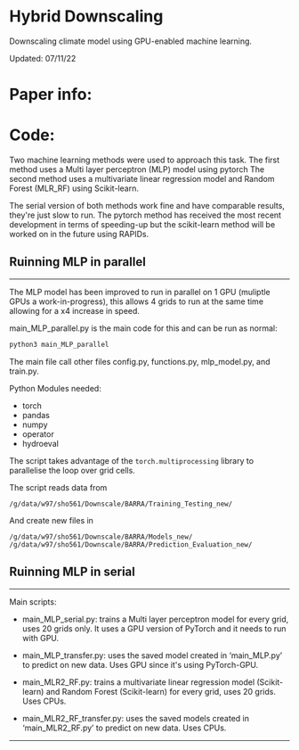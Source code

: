# Hybrid Downscaling
Downscaling climate model using GPU-enabled machine learning.

Updated: 07/11/22

# Paper info:





# Code:

Two machine learning methods were used to approach this task. The first method uses a Multi layer perceptron (MLP) model using pytorch The second method uses a multivariate linear regression model and Random Forest (MLR_RF) using Scikit-learn.

The serial version of both methods work fine and have comparable results, they're just slow to run. The pytorch method has received the most recent development in terms of speeding-up but the scikit-learn method will be worked on in the future using RAPIDs. 


## Ruinning MLP in parallel
---------------------------------------------------------------------------
The MLP model has been improved to run in parallel on 1 GPU (muliptle GPUs a work-in-progress), this allows 4 grids to run at the same time allowing for a x4 increase in speed. 

main_MLP_parallel.py is the main code for this and can be run as normal:
```bash
python3 main_MLP_parallel
```

The main file call other files config.py, functions.py, mlp_model.py, and train.py.

Python Modules needed:
- torch
- pandas
- numpy
- operator
- hydroeval

The script takes advantage of the ```torch.multiprocessing``` library to parallelise the loop over grid cells.

The script reads data from

```
/g/data/w97/sho561/Downscale/BARRA/Training_Testing_new/
```
And create new files in

```
/g/data/w97/sho561/Downscale/BARRA/Models_new/
/g/data/w97/sho561/Downscale/BARRA/Prediction_Evaluation_new/
```

## Ruinning MLP in serial
---------------------------------------------------------------------------

Main scripts:

- main_MLP_serial.py: trains a Multi layer perceptron model for every grid, uses 20 grids only. It uses a GPU version of PyTorch and it needs to run with GPU.

- main_MLP_transfer.py: uses the saved model created in ‘main_MLP.py’ to predict on new data. Uses GPU since it's using PyTorch-GPU.



- main_MLR2_RF.py: trains a multivariate linear regression model (Scikit-learn) and Random Forest (Scikit-learn) for every grid, uses 20 grids. Uses CPUs.

- main_MLR2_RF_transfer.py: uses the saved models created in ‘main_MLR2_RF.py’ to predict on new data. Uses CPUs.

---------------------------------------------------------------------------
